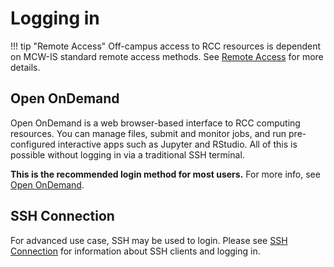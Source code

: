 # Logging in

!!! tip "Remote Access"
    Off-campus access to RCC resources is dependent on MCW-IS standard remote access methods. See [Remote Access](remote-access.md) for more details.

## Open OnDemand

Open OnDemand is a web browser-based interface to RCC computing resources. You can manage files, submit and monitor jobs, and run pre-configured interactive apps such as Jupyter and RStudio. All of this is possible without logging in via a traditional SSH terminal.

**This is the recommended login method for most users.** For more info, see [Open OnDemand](ondemand.md).

## SSH Connection

For advanced use case, SSH may be used to login. Please see [SSH Connection](ssh.md) for information about SSH clients and logging in.
